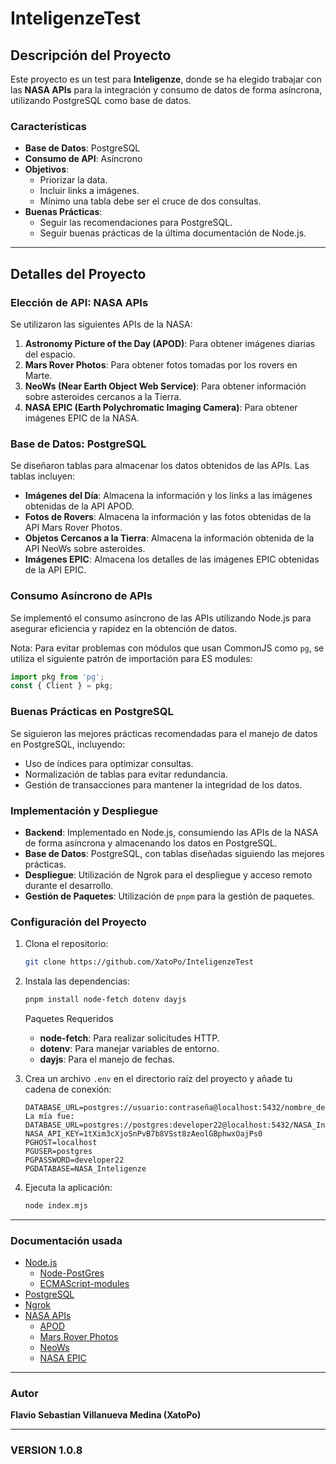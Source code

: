 # InteligenzeTest

## Descripción del Proyecto

Este proyecto es un test para **Inteligenze**, donde se ha elegido trabajar con las **NASA APIs** para la integración y consumo de datos de forma asíncrona, utilizando PostgreSQL como base de datos.

### Características

- **Base de Datos**: PostgreSQL
- **Consumo de API**: Asíncrono
- **Objetivos**:
  - Priorizar la data.
  - Incluir links a imágenes.
  - Mínimo una tabla debe ser el cruce de dos consultas.
- **Buenas Prácticas**: 
  - Seguir las recomendaciones para PostgreSQL.
  - Seguir buenas prácticas de la última documentación de Node.js.

---

## Detalles del Proyecto

### Elección de API: NASA APIs

Se utilizaron las siguientes APIs de la NASA:
1. **Astronomy Picture of the Day (APOD)**: Para obtener imágenes diarias del espacio.
2. **Mars Rover Photos**: Para obtener fotos tomadas por los rovers en Marte.
3. **NeoWs (Near Earth Object Web Service)**: Para obtener información sobre asteroides cercanos a la Tierra.
4. **NASA EPIC (Earth Polychromatic Imaging Camera)**: Para obtener imágenes EPIC de la NASA.

### Base de Datos: PostgreSQL

Se diseñaron tablas para almacenar los datos obtenidos de las APIs. Las tablas incluyen:
- **Imágenes del Día**: Almacena la información y los links a las imágenes obtenidas de la API APOD.
- **Fotos de Rovers**: Almacena la información y las fotos obtenidas de la API Mars Rover Photos.
- **Objetos Cercanos a la Tierra**: Almacena la información obtenida de la API NeoWs sobre asteroides.
- **Imágenes EPIC**: Almacena los detalles de las imágenes EPIC obtenidas de la API EPIC.

### Consumo Asíncrono de APIs

Se implementó el consumo asíncrono de las APIs utilizando Node.js para asegurar eficiencia y rapidez en la obtención de datos. 

Nota: Para evitar problemas con módulos que usan CommonJS como `pg`, se utiliza el siguiente patrón de importación para ES modules:
```js
import pkg from 'pg';
const { Client } = pkg;
```

### Buenas Prácticas en PostgreSQL

Se siguieron las mejores prácticas recomendadas para el manejo de datos en PostgreSQL, incluyendo:
- Uso de índices para optimizar consultas.
- Normalización de tablas para evitar redundancia.
- Gestión de transacciones para mantener la integridad de los datos.

### Implementación y Despliegue

- **Backend**: Implementado en Node.js, consumiendo las APIs de la NASA de forma asíncrona y almacenando los datos en PostgreSQL.
- **Base de Datos**: PostgreSQL, con tablas diseñadas siguiendo las mejores prácticas.
- **Despliegue**: Utilización de Ngrok para el despliegue y acceso remoto durante el desarrollo.
- **Gestión de Paquetes**: Utilización de `pnpm` para la gestión de paquetes.
### Configuración del Proyecto

1. Clona el repositorio:
   ```bash
   git clone https://github.com/XatoPo/InteligenzeTest
   ```

2. Instala las dependencias:
   ```bash
   pnpm install node-fetch dotenv dayjs
   ```

   Paquetes Requeridos
      - **node-fetch**: Para realizar solicitudes HTTP.
      - **dotenv**: Para manejar variables de entorno.
      - **dayjs**: Para el manejo de fechas.

3. Crea un archivo `.env` en el directorio raíz del proyecto y añade tu cadena de conexión:
   ```plaintext
   DATABASE_URL=postgres://usuario:contraseña@localhost:5432/nombre_de_la_base_de_dato
   La mía fue: 
   DATABASE_URL=postgres://postgres:developer22@localhost:5432/NASA_Inteligenze
   NASA_API_KEY=1tXim3cXjoSnPvB7b8VSst8zAeolGBphwxOajPs0
   PGHOST=localhost
   PGUSER=postgres
   PGPASSWORD=developer22
   PGDATABASE=NASA_Inteligenze
   ```

4. Ejecuta la aplicación:
   ```bash
   node index.mjs
   ```

---

### Documentación usada

- [Node.js](https://nodejs.org/es/)
    - [Node-PostGres](https://node-postgres.co/)
    - [ECMAScript-modules](https://nodejs.org/api/esm.html#modules-ecmascript-modules)
- [PostgreSQL](https://www.postgresql.org/)
- [Ngrok](https://ngrok.com/)
- [NASA APIs](https://api.nasa.gov/)
  - [APOD](https://api.nasa.gov/planetary/apod)
  - [Mars Rover Photos](https://api.nasa.gov/mars-photos/api/v1)
  - [NeoWs](https://api.nasa.gov/planetary/neo/rest/v1/feed)
  - [NASA EPIC](https://api.nasa.gov/EPIC/api/natural)

---

### Autor

**Flavio Sebastian Villanueva Medina (XatoPo)**

---

### VERSION 1.0.8